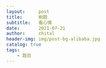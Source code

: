 ```yaml
---
layout:     post
title:      刷题
subtitle:   看心情
date:       2021-07-21
author:     chital
header-img: img/post-bg-alibaba.jpg
catalog: true
tags:
    - 题目
---
```





